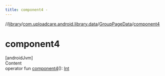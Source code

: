 ```yaml
---
title: component4 -
---
```

//[library](../../index.md)/[com.uploadcare.android.library.data](../index.md)/[GroupPageData](index.md)/[component4](component4.md)



# component4  
[androidJvm]  
Content  
operator fun [component4](component4.md)(): [Int](https://kotlinlang.org/api/latest/jvm/stdlib/kotlin/-int/index.html)  



